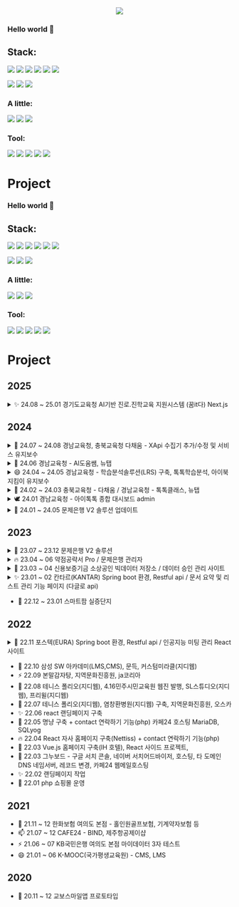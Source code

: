 <!--

//주석 처리 시작

https://www.w3schools.com/charsets/ref_emoji.asp

**color000/color000** is a ✨ _special_ ✨ repository because its `README.md` (this file) appears on your GitHub profile.

Here are some ideas to get you started:

- 🔭 I’m currently working on ...
- 🌱 I’m currently learning ...
- 👯 I’m looking to collaborate on ...
- 🤔 I’m looking for help with ...
- 💬 Ask me about ...
- 📫 How to reach me: ...
- 😄 Pronouns: ...
- ⚡ Fun fact: ...🔥 최고의 이모티콘 ...
https://emojipedia.org/ko/search?q=phone // 이모지 검색
<img src="https://img.shields.io/badge/Flutter-02569B?style=flat&logo=Flutter&logoColor=white" /> 
//주석 처리 끝-->

<div align="center">
<img src="https://capsule-render.vercel.app/api?type=waving&color=auto&height=300&section=header&text=DongHyun%20Moon&fontSize=90" />
</div>

### Hello world 👋

## Stack: 

<img src="https://img.shields.io/badge/Next.js-000000?style=flat&logo=Next.js&logoColor=white" /> <img src="https://img.shields.io/badge/Vercel-000000?style=flat&logo=Vercel&logoColor=white" /> <img src="https://img.shields.io/badge/React-46d5fc?style=flat&logo=React&logoColor=white" /> <img src="https://img.shields.io/badge/TypeScript-3178C6?style=flat&logo=TypeScript&logoColor=white" /> <img src="https://img.shields.io/badge/reactquery-FF4154?style=flat&logo=react-query&logoColor=white" /> <img src="https://img.shields.io/badge/Recoil-3578E5?style=flat&logo=recoil&logoColor=white" /> 

<img src="https://img.shields.io/badge/HTML5-E34F26?style=flat&logo=HTML5&logoColor=white" /> <img src="https://img.shields.io/badge/CSS3-1572B6?style=flat&logo=CSS3&logoColor=white" />
<img src="https://img.shields.io/badge/JavaScript-F7DF1E?style=flat&logo=JavaScript&logoColor=white" />

### A little:
<img src="https://img.shields.io/badge/PHP-777BB4?style=flat&logo=PHP&logoColor=white" /> <img src="https://img.shields.io/badge/CodeIgniter-EF4223?style=flat&logo=CodeIgniter&logoColor=white" /> <img src="https://img.shields.io/badge/MySql-4479A1?style=flat&logo=MySql&logoColor=white" />


### Tool: 
<img src="https://img.shields.io/badge/IntelliJIDEA-000000?style=flat&logo=IntelliJIDEA&logoColor=white" /> <img src="https://img.shields.io/badge/Figma-F24E1E?style=flat&logo=Figma&logoColor=white" />
<img src="https://img.shields.io/badge/AdobeXd-FF61F6?style=flat&logo=AdobeXd&logoColor=white" />
<img src="https://img.shields.io/badge/Notion-000000?style=flat&logo=Notion&logoColor=white" />
<img src="https://img.shields.io/badge/Slack-4A154B?style=flat&logo=Slack&logoColor=white" />

# Project

### Hello world 👋

## Stack: 

<img src="https://img.shields.io/badge/Next.js-000000?style=flat&logo=Next.js&logoColor=white" /> <img src="https://img.shields.io/badge/Vercel-000000?style=flat&logo=Vercel&logoColor=white" /> <img src="https://img.shields.io/badge/React-46d5fc?style=flat&logo=React&logoColor=white" /> <img src="https://img.shields.io/badge/TypeScript-3178C6?style=flat&logo=TypeScript&logoColor=white" /> <img src="https://img.shields.io/badge/reactquery-FF4154?style=flat&logo=react-query&logoColor=white" /> <img src="https://img.shields.io/badge/Recoil-3578E5?style=flat&logo=recoil&logoColor=white" /> 

<img src="https://img.shields.io/badge/HTML5-E34F26?style=flat&logo=HTML5&logoColor=white" /> <img src="https://img.shields.io/badge/CSS3-1572B6?style=flat&logo=CSS3&logoColor=white" />
<img src="https://img.shields.io/badge/JavaScript-F7DF1E?style=flat&logo=JavaScript&logoColor=white" />

### A little:
<img src="https://img.shields.io/badge/PHP-777BB4?style=flat&logo=PHP&logoColor=white" /> <img src="https://img.shields.io/badge/CodeIgniter-EF4223?style=flat&logo=CodeIgniter&logoColor=white" /> <img src="https://img.shields.io/badge/MySql-4479A1?style=flat&logo=MySql&logoColor=white" />


### Tool: 
<img src="https://img.shields.io/badge/IntelliJIDEA-000000?style=flat&logo=IntelliJIDEA&logoColor=white" /> <img src="https://img.shields.io/badge/Figma-F24E1E?style=flat&logo=Figma&logoColor=white" />
<img src="https://img.shields.io/badge/AdobeXd-FF61F6?style=flat&logo=AdobeXd&logoColor=white" />
<img src="https://img.shields.io/badge/Notion-000000?style=flat&logo=Notion&logoColor=white" />
<img src="https://img.shields.io/badge/Slack-4A154B?style=flat&logo=Slack&logoColor=white" />

# Project

## 2025

<details>
<summary>✨ 24.08 ~ 25.01 경기도교육청 AI기반 진로.진학교육 지원시스템 (꿈it다) Next.js </summary>

 > <sub style="color: lightgray;"> - Next.js 프로젝트 설치 및 세팅 <br/>
     - 서버 컴포넌트(route api 사용 등) / 클라이언트 컴포넌트 사용
     - 커리어넷 API, 워크넷 API를 사용하여 진로심리검사 테스트, pdf 미리보기, 심리검사 결과보기 커스텀, AI진로 진학 추천 등 구현 <br/>
     - 검사 리스트 (진로흥미탐색, 진로인식검사, 직업적성검사, 직업가치관검사, 직업흥미검사(H), 직업흥미검사(K), 진로성숙도검사, 진로개발역량검사, 청소년 인성검사, 청소년 직업흥미검사(개정), 고등학생 적성검사)<br/>
     - next-auth 사용, 로그인 세션 유지 및 로그아웃 기능 추가 <br/>
     - 미들웨어 설정, 로그인 한 유저의 권한별 접근 처리 <br/>
     - 다국어 json 처리 / GoogleTranslate 사용으로 전체 페이지 다국어 처리 구현 <br/>
     - 세션정보 클라이언트에서 공통으로 사용할 수 있는 recoil 사용 <br/>
     - 디지털 원패스 로그인 (oauth2.0) 구현 <br/>
     - 챗봇, AI모의면접 연동(제네시스랩), AI모의면접 결과 <br/>
     - pem 파일 연동 server.js 사용으로 로컬 환경(hosts)에서 인증서 도메인 사용 설정 <br/>
     - 웹접근성및 호환성 점검 테스트 감리, 보안취약점점검결과 감리 통과 <br/>
     - 테스트 케이스 작성 및 리스트 관리 <br/>
     - Node JS 20.x, React 18.x, Next.js 14.x, @tanstack/react-query v5, Recoil
    </sub>
    
</details>

## 2024


<details>
<summary>🔧 24.07 ~ 24.08 경남교육청, 충북교육청 다채움 - XApi 수집기 추가/수정 및 서비스 유지보수 </summary>

 > <sub style="color: lightgray;"> - Xapi 수집기 수정 및 추가 <br/>
     - 업로드 기능 종류 추가 <br/>
     - 뉴탭 위젯, 감정종류 수정 <br/>
     - LRS 기능 오류 수정 <br/>
     - 톡톡학습분석 학생 및 학부모 화면 추가 <br/>
     - 톡톡웹오피스 기능 수정 <br/>
     - 대시보드 차트 변경 및 파킹페이지 작업 <br/>
    </sub>
    
</details>

<details>
<summary>💬 24.06 경남교육청 - AI도움쌤, 뉴탭 </summary>

 > <sub style="color: lightgray;"> - AI도움쌤 업로드 모듈 개발 <br/>
     - 톡톡 콘텐츠, 톡톡 교과서, 톡톡 웹오피스 업로드 모듈 개발 <br/>
     - 하이퍼메타 api, 한컴 api <br/>
     - 뉴탭 AI 도움쌤 뱃지 <br/>
     - 뉴탭 AI 검색 속도 기능 개선 <br/>
    </sub>
    
</details>

<details>
<summary>😄 24.04 ~ 24.05 경남교육청 - 학습분석솔루션(LRS) 구축, 톡톡학습분석, 아이북지킴이 유지보수 </summary>

 > <sub style="color: lightgray;"> - 학습분석솔루션(LRS) 구축 <br/>
     - 학습자, 단원&차시, 시간 별 활동 내역 통계 admin <br/>
     - 일 별 xAPI 데이터 내역 통계, 컨텐츠 수집 데이터 통계 및 xAPI 데이터 통계 리스트 화면 및 정렬, 조건 검색 <br/>
     - 경남교육청 톡톡학습분석, 아이북지킴이 디자인 변경 및 유지보수 작업 <br/>
    </sub>
    
</details>


<details>
<summary>🌈 24.02 ~ 24.03 충북교육청 - 다채움 / 경남교육청 - 톡톡클래스, 뉴탭 </summary>

 > <sub style="color: lightgray;"> - 경남교육청 뉴탭 개인정보 동의, 학적 정보 관리 admin, 개인정보동의 제출한 사용자 리스트 pdf로 개별다운로드, 묶음 다운로드 <br/>
     - 경남교육청 톡톡클래스 디자인 변경 및 유지보수 작업 <br/>
     - 경남교육청 톡톡웹오피스 디자인 변경 및 유지보수 작업 <br/>
     - 충북교육청 다채움 디자인 변경 및 유지보수 작업 <br/>
    </sub>
    
</details>

<details>
<summary>🕊️ 24.01 경남교육청 - 아이톡톡 종합 대시보드 admin </summary>

 > <sub style="color: lightgray;"> - 지역별 이용 통계 차트, 방문자수 통계, 학교급별 활성화 <br/>
    - 지역의 shp 파일을 QGIS 프로그램으로 json 파일로 변환후 svg로 변환 작업 <br/>
    - 해당 지도의 지역을 클릭시 해당 지역에 그래프 노출 기능 및 지역 상세 통계 <br/>
    </sub>
    
</details>

<details>
<summary>💖 24.01 ~ 24.05 문제은행 V2 솔루션 업데이트 </summary>

 > <sub style="color: lightgray;"> - 기존 시험지 이미지로 보여지던 작업 수식변환기 버전으로 변경 작업 <br/>
    - 속도 개선을 위한 메모이제이션 작업 <br/>
    - 1개의 문항이 전체 페이지를 넘어가는 경우 문항을 분리해서 단을 넘기는 기능 추가 <br/>
    - 각각의 문항이 담겨진 url에 담겨진 데이터를 문항 데이터화 하는 작업 <br/>
    - 압축된 이미지 decompress 작업 <br/>
    - html 형식 수식편집기에 맞게 변환작업
    </sub>
    
</details>


## 2023

<details>
<summary>🌱 23.07 ~ 23.12 문제은행 V2 솔루션</summary>

   > <sub style="color: lightgray;"> - 로그인 문자발송, 인증코드 입력 후 로그인, 로그인 유지, 인증 상태 유지, 로그인 스플래시 화면<br/>
    - 과제 확인, 달력 생성 및 날짜관리 커스텀, 모바일 기기 swipe 감지 기능 <br/>
    - 출제 문제 및 해설보기, 시험지 미리보기, 시험지 출력 <br/>
    - 성적처리, 성적표, 문자발송 등<br/>
    - 등록, 삭제, 조회 리스트 재갱신 관리<br/>
    - ApexCharts <br/>
    - hwp 문제등록 파일 mathJax로 수학 수식 변환 기능 <br/>
    </sub>
    
</details>

<details>
<summary>🔥 23.04 ~ 06 약점공략서 Pro / 문제은행 관리자 </summary>

   > <sub style="color: lightgray;"> - 테이블 오름차순 정렬, 내림차순 정렬<br/>
    - 개인 상세 모달<br/>
    - 등록, 삭제, 조회 리스트 재갱신 관리<br/>
    - 로그인, id저장, 자동로그인<br/>
    - 리뷰 상세 보기<br/>
    </sub>
    
</details>

<details>
<summary>🤔 23.03 ~ 04 신용보증기금 소상공인 빅데이터 저장소 / 데이터 승인 관리 사이트 </summary>
   
   > <sub style="color: lightgray;"> - 회원 관련 전반적인 기능 (로그인, 로그아웃, 회원가입, 회원탈퇴 등)<br/>
    - 데이터 분석실 예약<br/>
    - 가상화 시스템 예약<br/>
    - 공지사항, 문의사항, 자주묻는 질문 등 게시판 리스트<br/>
    - 해당 기능들에 대한 관리자 페이지
    </sub>
    
</details>

<details>
<summary>✨ 23.01 ~ 02 칸타르(KANTAR) Spring boot 환경, Restful api / 문서 요약 및 리스트 관리 기능 페이지 (다글로 api) </summary>
    
   > <sub style="color: lightgray;"> - 전체 리스트 내에 선택된 값에 따라 리스트를 랜더링 해주는 필터 기능<br/>
    - 필터 프리셋 저장<br/>
    - 필터 프리셋 불러오기<br/>
    - 체크된 필터 기준으로 리포트 생성<br/>
    - 리포트 개수에 따라 링크 이동 방식 분기 처리<br/>
    - api 파일 다운로드<br/>
    - 사용량 통계<br/>
    - 멤버 관리<br/>
    - 워드 클라우드<br/>
    - 공통 모달<br/>
    - 비밀번호 표시 눈가림 기능<br/>
    - 파일 업로드 드래그앤 드롭 기능<br/>
    - 업로드한 파일 확인<br/>
    - 체크박스 선택 후 선택된 개수 값 반환 기능<br/>
    - 로그인<br/>
    - 비밀번호 재설정<br/>
    - 토스트 알림
    </sub>
    
</details>

- 🌈 22.12 ~ 23.01 스마트팜 실증단지 

## 2022
<details>
<summary>🌱 22.11 포스텍(EURA) Spring boot 환경, Restful api / 인공지능 미팅 관리 React 사이트 </summary>
    
   > <sub style="color: lightgray;"> - 회원가입, 
    - 로그인<br/>
    - 자동로그인<br/>
    - 비밀번호 찾기<br/>
    - 회원가입시 이메일 중복체크<br/>
    - 프로필 및 편집<br/>
    - 레이아웃 분리<br/>
    - 프로젝트 설치<br/> 
    - Axios로 api처리<br/>
    - 이메일 인증 파라미터 확인 후 api 전송 처리<br/>
    - 발급된 쿠키로 쿠키 확인 처리하여 라우터로 로그인 분기 처리<br/>
    - 비로그인시 화면 처리<br/>
    - 404페이지 처리<br/>
    - 다중 파일 업로드<br/>
    - 개인화 작업<br/>
    - 날짜관련 정보 상태관리 api 전송<br/>
    - 시작날짜와 종료날짜 사이에 특정요일이 몇개 있는지 계산<br/>
    - 시작날짜와 종료날짜 사이에 격주단위로(1주 세고 1주 건너뛰고) 특정요일이 몇개 있는지 계산<br/>
    - 체크박스가 1개만 체크 되어있으면 해당 체크박스 disabled, 2개 이상이면 해제<br/>
    - 시작날짜와 종료날짜 사이에 특정 날짜(예를들어 12일)이 몇개 있는지 확인<br/>
    - 같은 모달로 생성, 수정, 삭제 같이 쓰기 등</sub>
    
</details>

- 🌈 22.10 삼성 SW 아카데미(LMS,CMS), 문득, 커스텀미라클(지디웹)
- ⚡ 22.09 본말감자탕, 지역문화진흥원, ja코리아
- 🤔 22.08 테니스 폴리오(지디웹), 4.16민주시민교육원 웹진 발행, SL스튜디오(지디웹), 프리윌(지디웹)
- 💬 22.07 테니스 폴리오(지디웹), 염창환병원(지디웹) 구축, 지역문화진흥원, 오스카
- ✨ 22.06 react 랜딩페이지 구축
- 🌱 22.05 명냥 구축 + contact 연락하기 기능(php) 카페24 호스팅 MariaDB, SQLyog
- 🔥 22.04 React 자사 홈페이지 구축(Nettiss) + contact 연락하기 기능(php)
- 🚀 22.03 Vue.js 홈페이지 구축(IH 호텔), React 사이드 프로젝트, 
- 🌈 22.03 그누보드 - 구글 서치 콘솔, 네이버 서치어드바이저, 호스팅, 타 도메인 DNS 네임서버, 레코드 변경, 카페24 웹메일호스팅
- ✨ 22.02 랜딩페이지 작업
- 🌻 22.01 php 쇼핑몰 운영

## 2021

- 💬 21.11 ~ 12 한화보험 여의도 본점 - 홀인원골프보험, 기계약자보험 등
- 📫 21.07 ~ 12 CAFE24 - BIND, 제주항공제이샵
- ⚡ 21.06 ~ 07 KB국민은행 여의도 본점 마이데이터 3자 테스트
- 😄 21.01 ~ 06 K-MOOC(국가평생교육원) - CMS, LMS

## 2020

- 🌱 20.11 ~ 12 교보스마일앱 프로토타입



